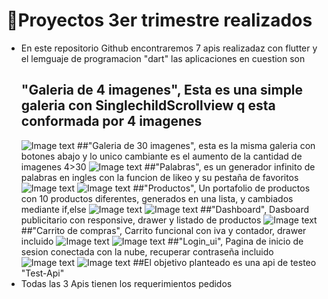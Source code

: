 # :book:Proyectos 3er trimestre realizados 
- En este repositorio Github encontraremos 7 apis realizadaz con flutter y el lemguaje de programacion "dart" las aplicaciones en cuestion son
  ## "Galeria de 4 imagenes", Esta es una simple galeria con SinglechildScrollview q esta conformada por 4 imagenes
  ![Image text](https://github.com/felipeQuevedo/Proyecto_final/blob/main/galeria4.jpg)
  ##"Galeria de 30 imagenes", esta es la misma galeria con botones abajo y lo unico cambiante es el aumento de la cantidad de imagenes 4>30
  ![Image text](https://github.com/felipeQuevedo/Proyecto_final/blob/main/galeria30.jpg)
  ##"Palabras", es un generador infinito de palabras en ingles con la funcion de likeo y su pestaña de favoritos
  ![Image text](https://github.com/felipeQuevedo/Proyecto_final/blob/main/Palabras1.jpg)
  ![Image text](https://github.com/felipeQuevedo/Proyecto_final/blob/main/Palabras2.jpg)
  ##"Productos", Un portafolio de productos con 10 productos diferentes, generados en una lista, y cambiados mediante if,else
  ![Image text](https://github.com/felipeQuevedo/Proyecto_final/blob/main/productos.jpg)
  ![Image text](https://github.com/felipeQuevedo/Proyecto_final/blob/main/productos2.jpg)
  ##"Dashboard", Dasboard publicitario con responsive, drawer y listado de productos
  ![Image text](https://github.com/felipeQuevedo/Proyecto_final/blob/main/dashboard.jpg)
  ##"Carrito de compras", Carrito funcional con iva y contador, drawer incluido
  ![Image text](https://github.com/felipeQuevedo/Proyecto_final/blob/main/carrito1.jpg)
  ![Image text](https://github.com/felipeQuevedo/Proyecto_final/blob/main/carrito2.jpg)
  ##"Login_ui", Pagina de inicio de sesion conectada con la nube, recuperar contraseña incluido
  ![Image text](https://github.com/felipeQuevedo/Proyecto_final/blob/main/login1.jpg)
  ![Image text](https://github.com/felipeQuevedo/Proyecto_final/blob/main/login2.jpg)
 ##El objetivo planteado es una api de testeo "Test-Api" 
 - Todas las 3 Apis tienen los requerimientos pedidos
